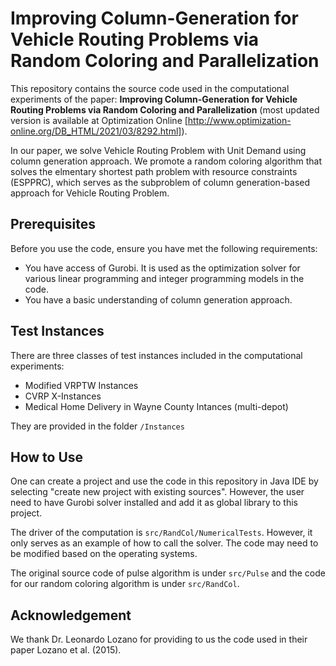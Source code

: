 # Improving Column-Generation for Vehicle Routing Problems via Random Coloring and Parallelization
This repository contains the source code used in the computational experiments of the paper: **Improving Column-Generation for Vehicle Routing Problems via Random Coloring and Parallelization** (most updated version is available at Optimization Online [http://www.optimization-online.org/DB_HTML/2021/03/8292.html]). 

In our paper, we solve Vehicle Routing Problem with Unit Demand using column generation approach. We promote a random coloring algorithm that solves the elmentary shortest path problem with resource constraints (ESPPRC), which serves as the subproblem of column generation-based approach for Vehicle Routing Problem.

## Prerequisites

Before you use the code, ensure you have met the following requirements:
* You have access of Gurobi. It is used as the optimization solver for various linear programming and integer programming models in the code.
* You have a basic understanding of column generation approach.

## Test Instances
There are three classes of test instances included in the computational experiments:
* Modified VRPTW Instances 
* CVRP X-Instances
* Medical Home Delivery in Wayne County Intances (multi-depot)

They are provided in the folder `/Instances`

## How to Use
One can create a project and use the code in this repository in Java IDE by selecting "create new project with existing sources". However, the user need to have Gurobi solver installed and add it as global library to this project.

The driver of the computation is `src/RandCol/NumericalTests`. However, it only serves as an example of how to call the solver. The code may need to be modified based on the operating systems. 

The original source code of pulse algorithm is under `src/Pulse` and the code for our random coloring algorithm is under `src/RandCol`.

## Acknowledgement 
We thank Dr. Leonardo Lozano for providing to us the code used in their paper Lozano et al. (2015).
